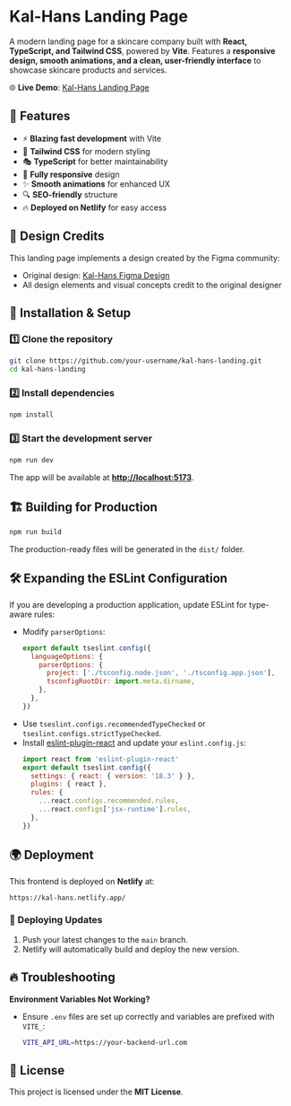# Kal-Hans Landing Page

A modern landing page for a skincare company built with **React, TypeScript, and Tailwind CSS**, powered by **Vite**. Features a **responsive design, smooth animations, and a clean, user-friendly interface** to showcase skincare products and services.

🌐 **Live Demo**: [Kal-Hans Landing Page](https://kal-hans.netlify.app/)


## 🚀 Features

- ⚡ **Blazing fast development** with Vite
- 🎨 **Tailwind CSS** for modern styling
- 🎭 **TypeScript** for better maintainability
- 📱 **Fully responsive** design
- ✨ **Smooth animations** for enhanced UX
- 🔍 **SEO-friendly** structure
- 🔥 **Deployed on Netlify** for easy access

## 🎨 Design Credits

This landing page implements a design created by the Figma community:

- Original design: [Kal-Hans Figma Design](https://www.figma.com/design/RpXjeL6BhbtHrtcJxpVR0f/Kal-Hans)
- All design elements and visual concepts credit to the original designer

## 🔧 Installation & Setup

### 1️⃣ Clone the repository

```sh
git clone https://github.com/your-username/kal-hans-landing.git
cd kal-hans-landing
```

### 2️⃣ Install dependencies

```sh
npm install
```

### 3️⃣ Start the development server

```sh
npm run dev
```

The app will be available at **[http://localhost:5173](http://localhost:5173)**.


## 🏗️ Building for Production

```sh
npm run build
```

The production-ready files will be generated in the `dist/` folder.


## 🛠 Expanding the ESLint Configuration

If you are developing a production application, update ESLint for type-aware rules:

- Modify `parserOptions`:
  ```js
  export default tseslint.config({
    languageOptions: {
      parserOptions: {
        project: ['./tsconfig.node.json', './tsconfig.app.json'],
        tsconfigRootDir: import.meta.dirname,
      },
    },
  })
  ```
- Use `tseslint.configs.recommendedTypeChecked` or `tseslint.configs.strictTypeChecked`.
- Install [eslint-plugin-react](https://github.com/jsx-eslint/eslint-plugin-react) and update your `eslint.config.js`:
  ```js
  import react from 'eslint-plugin-react'
  export default tseslint.config({
    settings: { react: { version: '18.3' } },
    plugins: { react },
    rules: {
      ...react.configs.recommended.rules,
      ...react.configs['jsx-runtime'].rules,
    },
  })
  ```


## 🌍 Deployment

This frontend is deployed on **Netlify** at:

```
https://kal-hans.netlify.app/
```

### 🎯 Deploying Updates

1. Push your latest changes to the `main` branch.
2. Netlify will automatically build and deploy the new version.


## 🔥 Troubleshooting

**Environment Variables Not Working?**

- Ensure `.env` files are set up correctly and variables are prefixed with `VITE_`:
  ```sh
  VITE_API_URL=https://your-backend-url.com
  ```


## 📜 License

This project is licensed under the **MIT License**.
